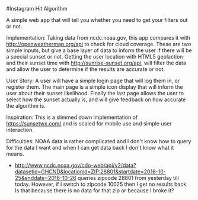 #Instagram Hit Algorithm

A simple web app that will tell you whether you need to get your filters out or not.

Implementation:
Taking data from ncdc.noaa.gov, this app compares it with http://openweathermap.org/api to check for cloud coverage. These are two simple inputs, but give a base layer of data to inform the user if there will be a special sunset or not. Getting the user location with HTML5 geolaction and their sunset time with http://sunrise-sunset.org/api, will filter the data and allow the user to determine if the results are accurate or not.

User Story:
A user will have a simple login page that will log them in, or register them. The main page is a simple icon display that will inform the user about their sunset likelihood. Finally the last page allows the user to select how the sunset actually is, and will give feedback on how accurate the algorithm is.

Inspiration:
This is a slimmed down implementation of https://sunsetwx.com/ and is scaled for mobile use and simple user interaction.

Difficulties:
NOAA data is rather complicated and I don't know how to query for the data I want and when I can get data back I don't know what it means.
 - http://www.ncdc.noaa.gov/cdo-web/api/v2/data?datasetid=GHCND&locationid=ZIP:28801&startdate=2016-10-25&enddate=2016-10-26 queries zipcode 28801 from yesterday till today. However, if I switch to zipcode 10025 then I get no results back. Is that because there is no data for that zip or because I broke it?
